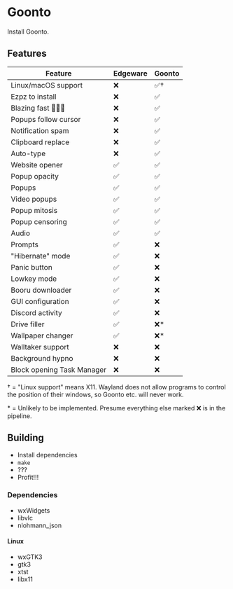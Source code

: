 # Goonto

Install Goonto.

## Features

| **Feature**         | **Edgeware** | **Goonto** |
| ------------------- | ------------ | ---------- |
| Linux/macOS support |      ❌      |     ✅†    |
| Ezpz to install     |      ❌      |     ✅     |
| Blazing fast 🚀🚀🚀 |      ❌      |     ✅     |
| Popups follow cursor|      ❌      |     ✅     |
| Notification spam   |      ❌      |     ✅     |
| Clipboard replace   |      ❌      |     ✅     |
| Auto-type           |      ❌      |     ✅     |
| Website opener      |      ✅      |     ✅     |
| Popup opacity       |      ✅      |     ✅     |
| Popups              |      ✅      |     ✅     |
| Video popups        |      ✅      |     ✅     |
| Popup mitosis       |      ✅      |     ✅     |
| Popup censoring     |      ✅      |     ✅     |
| Audio               |      ✅      |     ✅     |
| Prompts             |      ✅      |     ❌     |
| "Hibernate" mode    |      ✅      |     ❌     |
| Panic button        |      ✅      |     ❌     |
| Lowkey mode         |      ✅      |     ❌     |
| Booru downloader    |      ✅      |     ❌     |
| GUI configuration   |      ✅      |     ❌     |
| Discord activity    |      ✅      |     ❌     |
| Drive filler        |      ✅      |     ❌*    |
| Wallpaper changer   |      ✅      |     ❌*    |
| Walltaker support   |      ❌      |     ❌     |
| Background hypno    |      ❌      |     ❌     |
| Block opening Task Manager |      ❌      |     ❌     |

† = "Linux support" means X11. Wayland does not allow programs to control the position
of their windows, so Goonto etc. will never work.

\* = Unlikely to be implemented. Presume everything else marked ❌ is in the pipeline.

## Building

- Install dependencies
- `make`
- ???
- Profit!!!

### Dependencies

- wxWidgets
- libvlc
- nlohmann_json

#### Linux

- wxGTK3
- gtk3
- xtst
- libx11